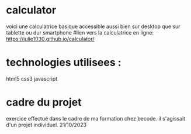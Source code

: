 # calculator
voici une calculatrice basique accessible aussi bien sur desktop que sur tablette ou dur smartphone
#lien vers la calculatrice en ligne:
https://julie1030.github.io/calculator/
# technologies utilisees :
html5
css3
javascript
# cadre du projet
exercice effectué dans le cadre de ma formation chez becode.
il s'agissait d'un projet individuel.
21/10/2023
